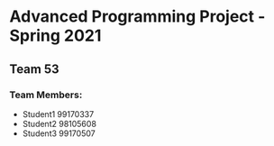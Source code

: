 # Advanced Programming Project - Spring 2021
## Team 53

### Team Members:
- Student1 99170337
- Student2 98105608
- Student3 99170507
